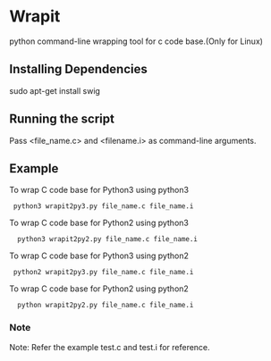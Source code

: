 # Wrapit
python command-line wrapping tool for c code base.(Only for Linux)
## Installing Dependencies
sudo apt-get install swig
## Running the script
Pass <file_name.c> and <filename.i> as command-line arguments.
## Example
  To wrap C code base for Python3 using python3
  ``` 
   python3 wrapit2py3.py file_name.c file_name.i
  ```
  To wrap C code base for Python2 using python3
  ```
    python3 wrapit2py2.py file_name.c file_name.i
  ```
  To wrap C code base for Python3 using python2
  ``` 
   python2 wrapit2py3.py file_name.c file_name.i
  ```
  To wrap C code base for Python2 using python2
  ```
    python wrapit2py2.py file_name.c file_name.i
  ```

### Note
Note: Refer the example test.c and test.i for reference.
